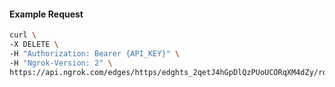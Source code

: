 <!-- Code generated for API Clients. DO NOT EDIT. -->

#### Example Request

```bash
curl \
-X DELETE \
-H "Authorization: Bearer {API_KEY}" \
-H "Ngrok-Version: 2" \
https://api.ngrok.com/edges/https/edghts_2qetJ4hGpDlQzPUoUCORqXM4dZy/routes/edghtsrt_2qetJ9OJnVl3jqf9Hewsp3gUag4/webhook_verification
```
